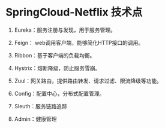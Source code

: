# SpringCloud-Netflix 技术点

1. Eureka：服务注册与发现，用于服务管理。

2. Feign： web调用客户端，能够简化HTTP接口的调用。

3. Ribbon：基于客户端的负载均衡。

4. Hystrix：熔断降级，防止服务雪崩。

5. Zuul：网关路由，提供路由转发、请求过滤、限流降级等功能。

6. Config：配置中心，分布式配置管理。

7. Sleuth：服务链路追踪

8. Admin：健康管理


